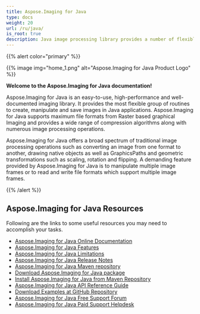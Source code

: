 ```yaml
---
title: Aspose.Imaging for Java
type: docs
weight: 20
url: /ru/java/
is_root: true
description: Java image processing library provides a number of flexible routines for creating and manipulating images programmatically and does not need any image editor.
---
```


{{% alert color="primary" %}}

{{% image img="home_1.png" alt="Aspose.Imaging for Java Product Logo" %}}

**Welcome to the Aspose.Imaging for Java documentation!**

Aspose.Imaging for Java is an easy-to-use, high-performance and well-documented imaging library. It provides the most flexible group of routines to create, manipulate and save images in Java applications. Aspose.Imaging for Java supports maximum file formats from Raster based graphical Imaging and provides a wide range of compression algorithms along with numerous image processing operations.

Aspose.Imaging for Java offers a broad spectrum of traditional image processing operations such as converting an image from one format to another, drawing native objects as well as GraphicsPaths and geometric transformations such as scaling, rotation and flipping. A demanding feature provided by Aspose.Imaging for Java is to manipulate multiple image frames or to read and write file formats which support multiple image frames.

{{% /alert %}}

## **Aspose.Imaging for Java Resources**

Following are the links to some useful resources you may need to accomplish your tasks.

- [Aspose.Imaging for Java Online Documentation](/imaging/ru/java/)
- [Aspose.Imaging for Java Features](/imaging/ru/java/features/)
- [Aspose.Imaging for Java Limitations](/imaging/ru/java/known-issues/)
- [Aspose.Imaging for Java Release Notes](https://releases.aspose.com/imaging/ru/java/release-notes/)
- [Aspose.Imaging for Java Maven repository](https://releases.aspose.com/ru/java/repo/com/aspose/aspose-imaging/)
- [Download Aspose.Imaging for Java package](https://releases.aspose.com/imaging/ru/java/)
- [Install Aspose.Imaging for Java from Maven Repository](/imaging/ru/java/installation/)
- [Aspose.Imaging for Java API Reference Guide](https://reference.aspose.com/imaging/java)
- [Download Examples at GitHub Repository](https://github.com/aspose-imaging/Aspose.Imaging-for-Java)
- [Aspose.Imaging for Java Free Support Forum](https://forum.aspose.com/c/imaging/14)
- [Aspose.Imaging for Java Paid Support Helpdesk](https://helpdesk.aspose.com/)

